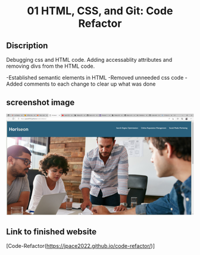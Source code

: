<h1 align="center"> 01 HTML, CSS, and Git: Code Refactor </h1>

## Discription

Debugging css and HTML code. Adding accessablity attributes and removing divs from the HTML code.

-Established semantic elements in HTML
-Removed unneeded css code
-Added comments to each change to clear up what was done

## screenshot image
![debuggedimage](https://github.com/jpace2022/code-refactor/blob/main/code-refactor%20screengrab.png)

## Link to finished website
[Code-Refactor(https://jpace2022.github.io/code-refactor/)]